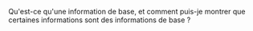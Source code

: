 Qu'est-ce qu'une information de base, et comment puis-je montrer que certaines informations sont des informations de base ?